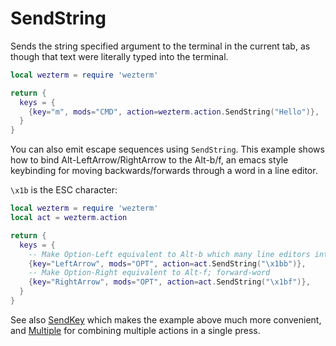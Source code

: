 # SendString

Sends the string specified argument to the terminal in the current tab, as
though that text were literally typed into the terminal.

```lua
local wezterm = require 'wezterm'

return {
  keys = {
    {key="m", mods="CMD", action=wezterm.action.SendString("Hello")},
  }
}
```

You can also emit escape sequences using `SendString`.  This example shows
how to bind Alt-LeftArrow/RightArrow to the Alt-b/f, an emacs style
keybinding for moving backwards/forwards through a word in a line editor.

`\x1b` is the ESC character:

```lua
local wezterm = require 'wezterm'
local act = wezterm.action

return {
  keys = {
    -- Make Option-Left equivalent to Alt-b which many line editors interpret as backward-word
    {key="LeftArrow", mods="OPT", action=act.SendString("\x1bb")},
    -- Make Option-Right equivalent to Alt-f; forward-word
    {key="RightArrow", mods="OPT", action=act.SendString("\x1bf")},
  }
}
```

See also [SendKey](SendKey.md) which makes the example above much more convenient,
and [Multiple](Multiple.md) for combining multiple actions in a single press.
